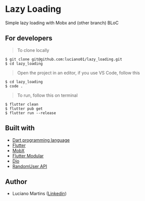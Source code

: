# Lazy Loading
Simple lazy loading with Mobx and (other branch) BLoC

## For developers
> To clone locally
```
$ git clone git@github.com:luciano01/lazy_loading.git
$ cd lazy_loading
```
> Open the project in an editor, if you use VS Code, follow this
```
$ cd lazy_loading
$ code .
```

> To run, follow this on terminal
```
$ flutter clean
$ flutter pub get
$ flutter run --release
```

## Built with
- [Dart programming language](https://dart.dev/)
- [Flutter](https://flutter.dev/)
- [MobX](https://pub.dev/packages/mobx)
- [Flutter Modular](https://pub.dev/packages/flutter_modular)
- [Dio](https://pub.dev/packages/dio)
- [RandomUser API](https://randomuser.me/api/)

## Author
* Luciano Martins ([Linkedin](https://br.linkedin.com/in/luciano01))
